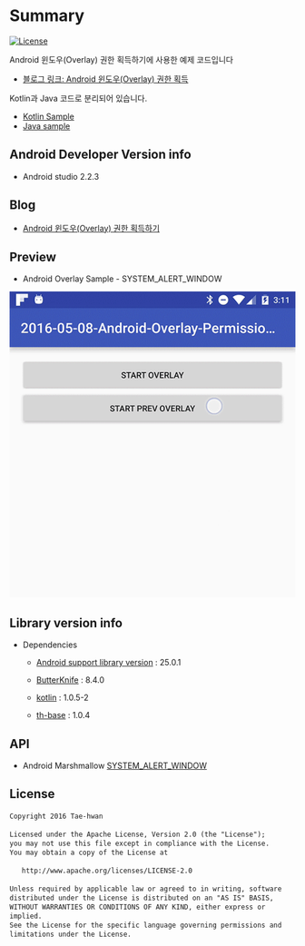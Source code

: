 # Summary

[![License](https://img.shields.io/hexpm/l/plug.svg)]()

Android 윈도우(Overlay) 권한 획득하기에 사용한 예제 코드입니다

- [블로그 링크: Android 윈도우(Overlay) 권한 획득](http://thdev.tech/androiddev/2016/05/08/Android-Overlay-Permission.html)

Kotlin과 Java 코드로 분리되어 있습니다.

- [Kotlin Sample](https://github.com/taehwandev/Android-BlogExample/tree/03-Overlay-Permission-Example/app-kotlin)
- [Java sample](https://github.com/taehwandev/Android-BlogExample/tree/03-Overlay-Permission-Example/app)


## Android Developer Version info

- Android studio 2.2.3

## Blog

- [Android 윈도우(Overlay) 권한 획득하기](http://thdev.tech/androiddev/2016/05/08/Android-Overlay-Permission.html)


## Preview

- Android Overlay Sample - SYSTEM_ALERT_WINDOW

![android-overlay-permission.gif](images/android-overlay-permission.gif)

## Library version info

- Dependencies
    - [Android support library version](https://developer.android.com/topic/libraries/support-library/revisions.html) : 25.0.1

    - [ButterKnife](http://jakewharton.github.io/butterknife/) : 8.4.0

    - [kotlin](https://kotlinlang.org/docs/tutorials/kotlin-android.html) : 1.0.5-2
    - [th-base](https://github.com/taehwandev/AndroidBase) : 1.0.4

## API

- Android Marshmallow [SYSTEM_ALERT_WINDOW](https://developer.android.com/reference/android/Manifest.permission.html?hl=ko#SYSTEM_ALERT_WINDOW)


## License

```
Copyright 2016 Tae-hwan

Licensed under the Apache License, Version 2.0 (the "License");
you may not use this file except in compliance with the License.
You may obtain a copy of the License at

   http://www.apache.org/licenses/LICENSE-2.0

Unless required by applicable law or agreed to in writing, software
distributed under the License is distributed on an "AS IS" BASIS,
WITHOUT WARRANTIES OR CONDITIONS OF ANY KIND, either express or implied.
See the License for the specific language governing permissions and
limitations under the License.
```
